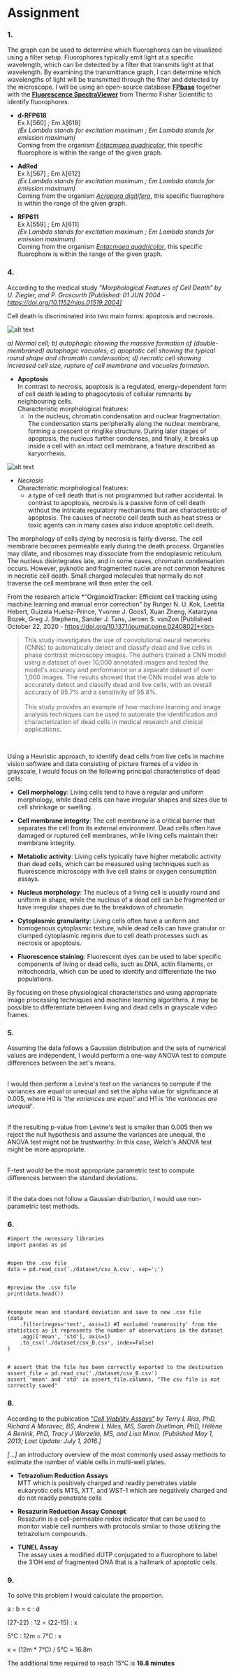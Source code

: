 # Assignment

### 1.
The graph can be used to determine which fluorophores can be visualized using a filter setup. Fluorophores typically emit light at a specific wavelength, which can be detected by a filter that transmits light at that wavelength. By examining the transmittance graph, I can determine which wavelengths of light will be transmitted through the filter and detected by the microscope. I will be using an open-source database [**FPbase**](https://www.fpbase.org/) together with the [**Fluorescence SpectraViewer**](https://www.thermofisher.com/order/fluorescence-spectraviewer#!/) from Thermo Fisher Scientific to identify fluorophores.

- **d-RFP618**<br>
Ex λ[560] ; Em λ[618]<br>
*(Ex Lambda stands for excitation maximum ; Em Lambda stands for emission maximum)*<br>
Coming from the organism [*Entacmaea quadricolor*](https://www.fpbase.org/organism/6118/), this specific fluorophore is within the range of the given graph.

- **AdRed**<br>
Ex λ[567] ; Em λ[612]<br>
*(Ex Lambda stands for excitation maximum ; Em Lambda stands for emission maximum)*<br>
Coming from the organism [*Acropora digitifera*](https://www.fpbase.org/organism/70779/), this specific fluorophore is within the range of the given graph.

- **RFP611**<br>
Ex λ[559] ; Em λ[611]<br>
*(Ex Lambda stands for excitation maximum ; Em Lambda stands for emission maximum)*<br>
Coming from the organism [*Entacmaea quadricolor*](https://www.fpbase.org/organism/6118/), this specific fluorophore is within the range of the given graph.


### 4.
According to the medical study *"Morphological Features of Cell Death" by U. Ziegler, and P. Groscurth [Published: 01 JUN 2004 - https://doi.org/10.1152/nips.01519.2004]*

Cell death is discriminated into two main forms: apoptosis and necrosis.

![alt text](https://github.com/daniocionini/Digi.Bio-Technical-Assignment/blob/main/img/Features-of-autophagic-apoptotic-and-necrotic-cell-death-Electron-microscopy-images-of.jpeg)

*a) Normal cell; b) autophagic showing the massive formation of (double-membraned) autophagic vacuoles; c) apoptotic cell showing the typical round shape and chromatin condensation; d) necrotic cell showing increased cell size, rupture of cell membrane and vacuoles formation.*

- **Apoptosis**<br>
In contrast to necrosis, apoptosis is a regulated, energy-dependent form of cell death leading to phagocytosis of cellular remnants by neighbouring cells.<br>
Characteristic morphological features:
  - In the nucleus, chromatin condensation and nuclear fragmentation. The condensation starts peripherally along the nuclear membrane, forming a crescent or ringlike structure. During later stages of apoptosis, the nucleus further condenses, and finally, it breaks up inside a cell with an intact cell membrane, a feature described as karyorrhexis.

![alt text](https://github.com/daniocionini/Digi.Bio-Technical-Assignment/blob/main/img/different_cell_death_stages.jpeg)

- *Necrosis*<br>
Characteristic morphological features:
  - a type of cell death that is not programmed but rather accidental. In contrast to apoptosis, necrosis is a passive form of cell death without the intricate regulatory mechanisms that are characteristic of apoptosis. The causes of necrotic cell death such as heat stress or toxic agents can in many cases also induce apoptotic cell death.<br>
  
The morphology of cells dying by necrosis is fairly diverse. The cell membrane becomes permeable early during the death process. Organelles may dilate, and ribosomes may dissociate from the endoplasmic reticulum. The nucleus disintegrates late, and in some cases, chromatin condensation occurs. However, pyknotic and fragmented nuclei are not common features in necrotic cell death. Small charged molecules that normally do not traverse the cell membrane will then enter the cell.


From the research article *"OrganoidTracker: Efficient cell tracking using machine learning and manual error correction" by Rutger N. U. Kok, Laetitia Hebert, Guizela Huelsz-Prince, Yvonne J. Goos1, Xuan Zheng, Katarzyna Bozek, Greg J. Stephens, Sander J. Tans, Jeroen S. vanZon [Published: October 22, 2020 - https://doi.org/10.1371/journal.pone.0240802]*<br>

> This study investigates the use of convolutional neural networks (CNNs) to automatically detect and classify dead and live cells in phase contrast microscopy images. The authors trained a CNN model using a dataset of over 10,000 annotated images and tested the model's accuracy and performance on a separate dataset of over 1,000 images. The results showed that the CNN model was able to accurately detect and classify dead and live cells, with an overall accuracy of 95.7% and a sensitivity of 95.8%.<br><br>
This study provides an example of how machine learning and image analysis techniques can be used to automate the identification and characterization of dead cells in medical research and clinical applications. 

<br>

Using a Heuristic approach, to identify dead cells from live cells in machine vision software and data consisting of picture frames of a video in grayscale, I would focus on the following principal characteristics of dead cells:<br>

- **Cell morphology**: Living cells tend to have a regular and uniform morphology, while dead cells can have irregular shapes and sizes due to cell shrinkage or swelling.

- **Cell membrane integrity**: The cell membrane is a critical barrier that separates the cell from its external environment. Dead cells often have damaged or ruptured cell membranes, while living cells maintain their membrane integrity.

- **Metabolic activity**: Living cells typically have higher metabolic activity than dead cells, which can be measured using techniques such as fluorescence microscopy with live cell stains or oxygen consumption assays.

- **Nucleus morphology**: The nucleus of a living cell is usually round and uniform in shape, while the nucleus of a dead cell can be fragmented or have irregular shapes due to the breakdown of chromatin.

- **Cytoplasmic granularity**: Living cells often have a uniform and homogenous cytoplasmic texture, while dead cells can have granular or clumped cytoplasmic regions due to cell death processes such as necrosis or apoptosis.

- **Fluorescence staining**: Fluorescent dyes can be used to label specific components of living or dead cells, such as DNA, actin filaments, or mitochondria, which can be used to identify and differentiate the two populations.

By focusing on these physiological characteristics and using appropriate image processing techniques and machine learning algorithms, it may be possible to differentiate between living and dead cells in grayscale video frames.

### 5.
Assuming the data follows a Gaussian distribution and the sets of numerical values are independent, I would perform a one-way ANOVA test to compute differences between the set's means.<br><br>

I would then perform a Levine's test on the variances to compute if the variances are equal or unequal and set the alpha value for significance at 0.005, where H0 is *'the variances are equal'* and H1 is *'the variances are unequal'*.<br><br>

If the resulting p-value from Levine's test is smaller than 0.005 then we reject the null hypothesis and assume the variances are unequal, the ANOVA test might not be trustworthy. In this case, Welch's ANOVA test might be more appropriate.<br><br>

F-test would be the most appropriate parametric test to compute differences between the standard deviations.<br><br>

If the data does not follow a Gaussian distribution, I would use non-parametric test methods.

### 6.
```
#import the necessary libraries
import pandas as pd 


#open the .csv file
data = pd.read_csv('./dataset/csv_A.csv', sep=';')


#preview the .csv file
print(data.head())


#compute mean and standard deviation and save to new .csv file
(data
    .filter(regex='test', axis=1) #I excluded 'numerosity' from the statistics as it represents the number of observations in the dataset
    .agg(['mean', 'std'], axis=1)
    .to_csv('./dataset/csv_B.csv', index=False)
)


# assert that the file has been correctly exported to the destination
assert_file = pd.read_csv('./dataset/csv_B.csv')
assert 'mean' and 'std' in assert_file.columns, "The csv file is not correctly saved"
```   

### 8.
According to the publication *["Cell Viability Assays"](https://pubmed.ncbi.nlm.nih.gov/23805433/) by Terry L Riss, PhD, Richard A Moravec, BS, Andrew L Niles, MS, Sarah Duellman, PhD, Hélène A Benink, PhD, Tracy J Worzella, MS, and Lisa Minor. [Published May 1, 2013; Last Update: July 1, 2016.]*

*[...]* an introductory overview of the most commonly used assay methods to estimate the number of viable cells in multi-well plates.

- **Tetrazolium Reduction Assays**<br>
MTT which is positively charged and readily penetrates viable eukaryotic cells
MTS, XTT, and WST-1 which are negatively charged and do not readily penetrate cells

- **Resazurin Reduction Assay Concept**<br>
Resazurin is a cell-permeable redox indicator that can be used to monitor viable cell numbers with protocols similar to those utilizing the tetrazolium compounds.

- **TUNEL Assay**<br>
The assay uses a modified dUTP conjugated to a fluorophore to label the 3’OH end of fragmented DNA that is a hallmark of apoptotic cells.

### 9.
To solve this problem I would calculate the proportion.

a : b = c : d

(27-22) : 12 = (22-15) : x

5°C : 12m = 7°C : x

x = (12m * 7°C) / 5°C = 16.8m

The additional time required to reach 15°C is **16.8 minutes**
